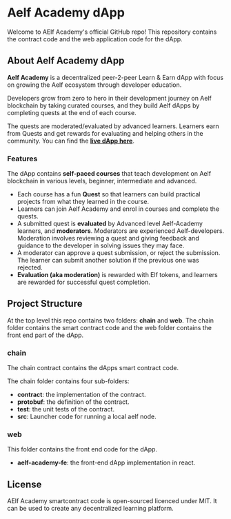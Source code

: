 
# Aelf Academy dApp


Welcome to AElf Academy's official GitHub repo! This repository contains the contract code and the web application code for the dApp. 

## About Aelf Academy dApp

**Aelf Academy** is a decentralized peer-2-peer Learn & Earn dApp with focus on growing the Aelf ecosystem through developer education.

Developers grow from zero to hero in their development journey on Aelf blockchain by taking curated courses, and they build Aelf dApps by completing quests at the end of each course. 

The quests are moderated/evaluated by advanced learners. Learners earn from Quests and get rewards for evaluating and helping others in the community. You can find the [**live dApp here**](https://aelf-academy-fe.vercel.app/). 

### Features

The dApp contains **self-paced courses** that teach development on Aelf blockchain in various levels, beginner, intermediate and advanced.

- Each course has a fun **Quest** so that learners can build practical projects from what they learned in the course.
- Learners can join Aelf Academy and enrol in courses and complete the quests.
- A submitted quest is **evaluated** by Advanced level Aelf-Academy learners, and **moderators**. Moderators are experienced Aelf-developers. Moderation involves reviewing a quest and giving feedback and guidance to the developer in solving issues they may face.
- A moderator can approve a quest submission, or reject the submission. The learner can submit another solution if the previous one was rejected.
- **Evaluation (aka moderation)** is rewarded with Elf tokens, and learners are rewarded for successful quest completion.


## Project Structure

At the top level this repo contains two folders: **chain** and **web**. The chain folder contains the smart contract code and the web folder contains the front end part of the dApp.

### chain

The chain contract contains the dApps smart contract code. 

The chain folder contains four sub-folders:
- **contract**: the implementation of the contract. 
- **protobuf**: the definition of the contract.
- **test**: the unit tests of the contract.
- **src**: Launcher code for running a local aelf node.

### web

This folder contains the front end code for the dApp.

- **aelf-academy-fe**: the front-end dApp implementation in react.


## License
AElf Academy smartcontract code is open-sourced licenced under MIT. It can be used to create any decentralized learning platform. 

